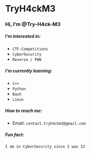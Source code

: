 # TryH4ckM3
### Hi, I’m @Try-H4ck-M3
##### I’m interested in:
- `CTF-Competitions`
- `CyberSecurity`
- `Reverse / PWN`
##### I’m currently learning:
- `C++`
- `Python`
- `Bash`
- `Linux`
##### How to reach me:
- Email: `contact.tryh4ckm3@gmail.com`
##### Fun fact:
`I am in CyberSecurity since I was 13`

<!---
Try-H4ck-M3/Try-H4ck-M3 is a ✨ special ✨ repository because its `README.md` (this file) appears on your GitHub profile.
You can click the Preview link to take a look at your changes.
--->
